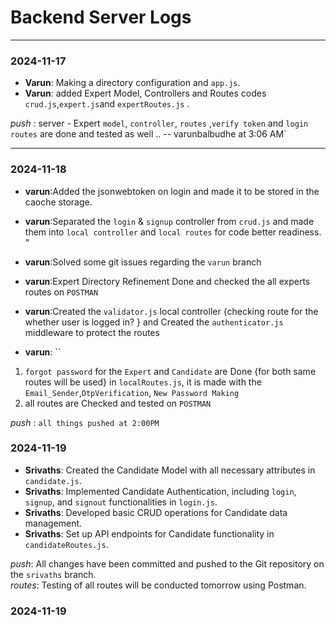 # Backend Server Logs

---

### 2024-11-17

- **Varun**: Making a directory configuration and `app.js`.
- **Varun**: added Expert Model, Controllers and Routes codes `crud.js`,`expert.js`and `expertRoutes.js` .

_push_ : server - Expert `model`, `controller`, `routes` ,`verify token` and `login routes` are done and tested as well .. -- varunbalbudhe at 3:06 AM`

---

### 2024-11-18

- **varun**:Added the jsonwebtoken on login and made it to be stored in the caoche storage.
- **varun**:Separated the `login` & `signup`
  controller from `crud.js` and made them into `local controller` and `local routes` for code better readiness.
  "
- **varun**:Solved some git issues regarding the `varun` branch
- **varun**:Expert Directory Refinement Done and checked the all experts routes on `POSTMAN`
- **varun**:Created the `validator.js` local controller {checking route for the whether user is logged in? } and Created the `authenticator.js` middleware to protect the routes

- **varun**: ``

1. `forgot password` for the `Expert` and `Candidate` are Done {for both same routes will be used} in `localRoutes.js`, it is made with the `Email_Sender`,`OtpVerification`,
   `New Password Making`
2. all routes are Checked and tested on `POSTMAN`

_push_ : `all things pushed at 2:00PM`

### 2024-11-19

- **Srivaths**: Created the Candidate Model with all necessary attributes in `candidate.js`.
- **Srivaths**: Implemented Candidate Authentication, including `login`, `signup`, and `signout` functionalities in `login.js`.
- **Srivaths**: Developed basic CRUD operations for Candidate data management.
- **Srivaths**: Set up API endpoints for Candidate functionality in `candidateRoutes.js`.

_push_: All changes have been committed and pushed to the Git repository on the `srivaths` branch.  
_routes_: Testing of all routes will be conducted tomorrow using Postman.


### 2024-11-19
